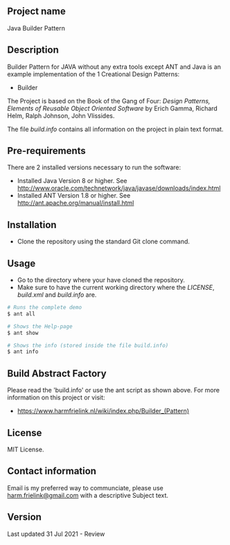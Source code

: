 ## Project name
Java Builder Pattern

## Description
Builder Pattern for JAVA without any extra tools except ANT and Java is an example implementation of the 1 Creational Design Patterns:
* Builder

The Project is based on the Book of the Gang of Four: *Design Patterns, Elements of Reusable Object Oriented Software* by Erich Gamma, Richard Helm, Ralph Johnson, John Vlissides.

The file *build.info* contains all information on the project in plain text format.

## Pre-requirements
There are 2 installed versions necessary to run the software:
- Installed Java Version 8 or higher. See http://www.oracle.com/technetwork/java/javase/downloads/index.html
- Installed ANT Version 1.8 or higher. See http://ant.apache.org/manual/install.html

## Installation
- Clone the repository using the standard Git clone command.

## Usage
- Go to the directory where your have cloned the repository.
- Make sure to have the current working directory where the *LICENSE*, *build.xml* and *build.info* are.

```bash
# Runs the complete demo
$ ant all

# Shows the Help-page
$ ant show

# Shows the info (stored inside the file build.info)
$ ant info
```

## Build Abstract Factory
Please read the 'build.info' or use the ant script as shown above.
For more information on this project or visit:
* https://www.harmfrielink.nl/wiki/index.php/Builder_(Pattern)

## License
MIT License.

## Contact information
Email is my preferred way to communciate, please use harm.frielink@gmail.com with a descriptive Subject text.

## Version
Last updated 31 Jul 2021 - Review 
